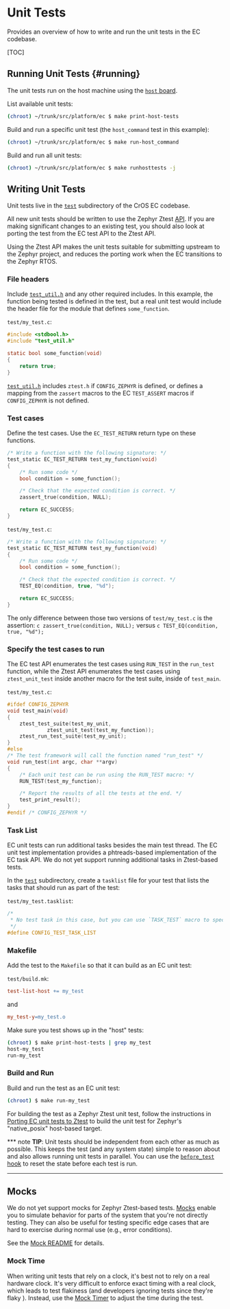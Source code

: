 # Unit Tests

Provides an overview of how to write and run the unit tests in the EC codebase.

[TOC]

## Running Unit Tests {#running}

The unit tests run on the host machine using the [`host` board].

List available unit tests:

```bash
(chroot) ~/trunk/src/platform/ec $ make print-host-tests
```

Build and run a specific unit test (the `host_command` test in this example):

```bash
(chroot) ~/trunk/src/platform/ec $ make run-host_command
```

Build and run all unit tests:

```bash
(chroot) ~/trunk/src/platform/ec $ make runhosttests -j
```

## Writing Unit Tests

Unit tests live in the [`test`] subdirectory of the CrOS EC codebase.

All new unit tests should be written to use the Zephyr Ztest
[API](https://docs.zephyrproject.org/latest/guides/test/ztest.html). If you are
making significant changes to an existing test, you should also look at porting
the test from the EC test API to the Ztest API.

Using the Ztest API makes the unit tests suitable for submitting upstream to the
Zephyr project, and reduces the porting work when the EC transitions to the
Zephyr RTOS.

### File headers

Include [`test_util.h`] and any other required includes. In this example, the
function being tested is defined in the test, but a real unit test would include
the header file for the module that defines `some_function`.

`test/my_test.c`:

```c
#include <stdbool.h>
#include "test_util.h"

static bool some_function(void)
{
    return true;
}
```

[`test_util.h`] includes `ztest.h` if `CONFIG_ZEPHYR` is defined, or defines a
mapping from the `zassert` macros to the EC `TEST_ASSERT` macros if
`CONFIG_ZEPHYR` is not defined.

### Test cases

Define the test cases. Use the `EC_TEST_RETURN` return type on these functions.

```c
/* Write a function with the following signature: */
test_static EC_TEST_RETURN test_my_function(void)
{
    /* Run some code */
    bool condition = some_function();

    /* Check that the expected condition is correct. */
    zassert_true(condition, NULL);

    return EC_SUCCESS;
}
```

`test/my_test.c`:

```c
/* Write a function with the following signature: */
test_static EC_TEST_RETURN test_my_function(void)
{
    /* Run some code */
    bool condition = some_function();

    /* Check that the expected condition is correct. */
    TEST_EQ(condition, true, "%d");

    return EC_SUCCESS;
}
```

The only difference between those two versions of `test/my_test.c` is the
assertion: `c zassert_true(condition, NULL);` versus `c TEST_EQ(condition, true,
"%d");`

### Specify the test cases to run

The EC test API enumerates the test cases using `RUN_TEST` in the `run_test`
function, while the Ztest API enumerates the test cases using `ztest_unit_test`
inside another macro for the test suite, inside of `test_main`.

`test/my_test.c`:

```c
#ifdef CONFIG_ZEPHYR
void test_main(void)
{
    ztest_test_suite(test_my_unit,
             ztest_unit_test(test_my_function));
    ztest_run_test_suite(test_my_unit);
}
#else
/* The test framework will call the function named "run_test" */
void run_test(int argc, char **argv)
{
    /* Each unit test can be run using the RUN_TEST macro: */
    RUN_TEST(test_my_function);

    /* Report the results of all the tests at the end. */
    test_print_result();
}
#endif /* CONFIG_ZEPHYR */
```

### Task List

EC unit tests can run additional tasks besides the main test thread. The EC unit
test implementation provides a phtreads-based implementation of the EC task API.
We do not yet support running additional tasks in Ztest-based tests.

In the [`test`] subdirectory, create a `tasklist` file for your test that lists
the tasks that should run as part of the test:

`test/my_test.tasklist`:

```c
/*
 * No test task in this case, but you can use `TASK_TEST` macro to specify one.
 */
#define CONFIG_TEST_TASK_LIST
```

### Makefile

Add the test to the `Makefile` so that it can build as an EC unit test:

`test/build.mk`:

```Makefile
test-list-host += my_test
```

and

```Makefile
my_test-y=my_test.o
```

Make sure you test shows up in the "host" tests:

```bash
(chroot) $ make print-host-tests | grep my_test
host-my_test
run-my_test
```

### Build and Run

Build and run the test as an EC unit test:

```bash
(chroot) $ make run-my_test
```

For building the test as a Zephyr Ztest unit test, follow the instructions in
[Porting EC unit tests to Ztest](./ztest.md) to build the unit test for Zephyr's
"native_posix" host-based target.

<!-- mdformat off(b/139308852) -->
*** note
**TIP**: Unit tests should be independent from each other as much as possible.
This keeps the test (and any system state) simple to reason about and also
allows running unit tests in parallel. You can use the
[`before_test` hook][`test_util.h`] to reset the state before each test is run.
***
<!-- mdformat on -->

## Mocks

We do not yet support mocks for Zephyr Ztest-based tests. [Mocks][`mock`] enable
you to simulate behavior for parts of the system that you're not directly
testing. They can also be useful for testing specific edge cases that are hard
to exercise during normal use (e.g., error conditions).

See the [Mock README] for details.

### Mock Time

When writing unit tests that rely on a clock, it's best not to rely on a real
hardware clock. It's very difficult to enforce exact timing with a real clock,
which leads to test flakiness (and developers ignoring tests since they're flaky
). Instead, use the [Mock Timer] to adjust the time during the test.

[`mock`]: /include/mock
[Mock Timer]: /include/mock/timer_mock.h
[`test`]: /test
[`host` board]: /board/host/
[`test_util.h`]: /include/test_util.h
[Mock README]: /common/mock/README.md
